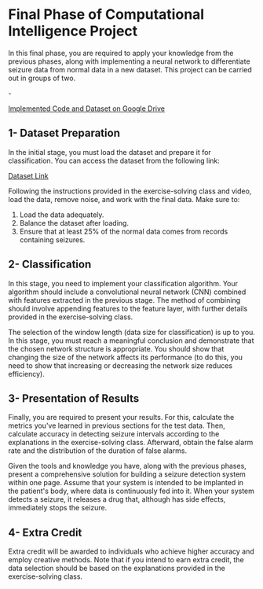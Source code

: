 <!DOCTYPE html>
<html>
<body>

<h1>Final Phase of Computational Intelligence Project</h1>

<p>In this final phase, you are required to apply your knowledge from the previous phases, along with implementing a neural network to differentiate seizure data from normal data in a new dataset. This project can be carried out in groups of two.</p>
- <p><a href="https://drive.google.com/drive/folders/1owPXAQxT8yDFJzPdjghyaM1bV4Fi1tTa?usp=sharing/">Implemented Code and Dataset on Google Drive</a></p>

<h2>1- Dataset Preparation</h2>

<p>In the initial stage, you must load the dataset and prepare it for classification. You can access the dataset from the following link:</p>

<p><a href="https://physionet.org/content/chbmit/1.0.0/">Dataset Link</a></p>

<p>Following the instructions provided in the exercise-solving class and video, load the data, remove noise, and work with the final data. Make sure to:</p>

<ol>
    <li>Load the data adequately.</li>
    <li>Balance the dataset after loading.</li>
    <li>Ensure that at least 25% of the normal data comes from records containing seizures.</li>
</ol>

<h2>2- Classification</h2>

<p>In this stage, you need to implement your classification algorithm. Your algorithm should include a convolutional neural network (CNN) combined with features extracted in the previous stage. The method of combining should involve appending features to the feature layer, with further details provided in the exercise-solving class.</p>

<p>The selection of the window length (data size for classification) is up to you. In this stage, you must reach a meaningful conclusion and demonstrate that the chosen network structure is appropriate. You should show that changing the size of the network affects its performance (to do this, you need to show that increasing or decreasing the network size reduces efficiency).</p>

<h2>3- Presentation of Results</h2>

<p>Finally, you are required to present your results. For this, calculate the metrics you've learned in previous sections for the test data. Then, calculate accuracy in detecting seizure intervals according to the explanations in the exercise-solving class. Afterward, obtain the false alarm rate and the distribution of the duration of false alarms.</p>

<p>Given the tools and knowledge you have, along with the previous phases, present a comprehensive solution for building a seizure detection system within one page. Assume that your system is intended to be implanted in the patient's body, where data is continuously fed into it. When your system detects a seizure, it releases a drug that, although has side effects, immediately stops the seizure.</p>

<h2>4- Extra Credit</h2>

<p>Extra credit will be awarded to individuals who achieve higher accuracy and employ creative methods. Note that if you intend to earn extra credit, the data selection should be based on the explanations provided in the exercise-solving class.</p>

</body>
</html>
